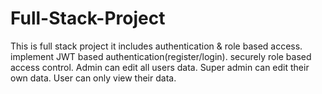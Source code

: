 # Full-Stack-Project
This is full stack project it includes authentication &amp; role based access.
implement JWT based authentication(register/login).
securely role based access control.
Admin can edit all users data.
Super admin can edit their own data.
User can only view their data.
